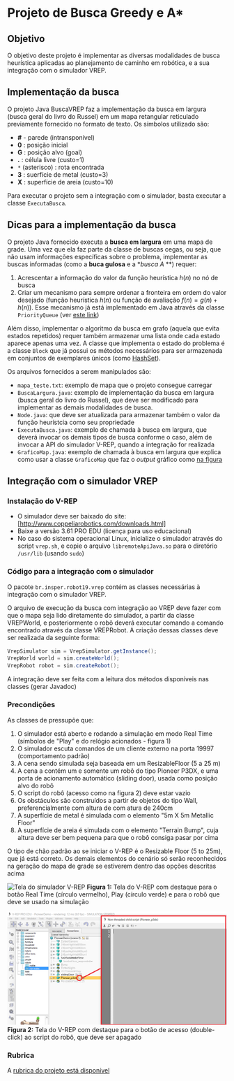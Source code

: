 # Projeto de Busca Greedy e A*

## Objetivo
O objetivo deste projeto é implementar as diversas modalidades de busca heurística aplicadas ao planejamento de 
caminho em robótica, e a sua integração com o simulador VREP.  

## Implementação da busca

O projeto Java BuscaVREP faz a implementação da busca em largura (busca geral do livro do Russel) em um mapa retangular reticulado previamente fornecido no formato de texto. Os símbolos utilizado são:
- **#** - parede (intransponível)
- **0** : posição inicial
- **G** : posição alvo (goal)
- **.** : célula livre (custo=1)
- `*` (asterisco) : rota encontrada
- **3** : suerfície de metal (custo=3)
- **X** : superfície de areia (custo=10)

Para executar o projeto sem a integração com o simulador, basta executar a classe `ExecutaBusca`.
 
## Dicas para a implementação da busca

O projeto Java fornecido executa a **busca em largura** em uma mapa de grade.
Uma vez que ela faz parte da classe de buscas cegas, ou seja, que não usam
informações específicas sobre o problema, implementar as buscas informadas
(como a **buca gulosa** e a **busca A* **) requer:

1. Acrescentar a informação do valor da função heurística $h(n)$ no nó de busca
2. Criar um mecanismo para sempre ordenar a fronteira em ordem do valor desejado
(função heurística  $h(n)$ ou função de avaliação $f(n)=g(n)+h(n)$). Esse mecanismo
já está implementado em Java através da classe `PriorityQueue` (ver [este link](https://stackoverflow.com/questions/683041/how-do-i-use-a-priorityqueue))

Além disso, implementar o algoritmo da busca em grafo (aquela que evita estados repetidos) requer também armazenar uma lista onde cada estado aparece apenas uma vez.
A classe que implementa o estado do problema é
a classe `Block` que já possui os métodos necessários para ser armazenada em conjuntos de exemplares únicos (como [HashSet](https://docs.oracle.com/javase/7/docs/api/java/util/HashSet.html)).

Os arquivos fornecidos a serem manipulados são:
 - `mapa_teste.txt`: exemplo de mapa que o projeto consegue carregar
 - `BuscaLargura.java`: exemplo de implementação da busca em largura (busca geral do livro do Russel), que deve ser modificado para implementar as demais modalidades de busca.
 - `Node.java`: que deve ser atualizada para armazenar também o valor da função heurístcia como seu propriedade
 - `ExecutaBusca.java`: exemplo de chamada à busca em largura, que deverá invocar os demais tipos de busca conforme o caso, além de invocar a API do simulador V-REP, quando a integração for realizada
 - `GraficoMap.java`: exemplo de chamada à busca em largura que explica como usar a classe `GraficoMap` que faz o *output* gráfico como [na figura](./java/Resolvido.png)

 
 ## Integração com o simulador VREP
 
 ### Instalação do V-REP
 - O simulador deve ser baixado do site: [http://www.coppeliarobotics.com/downloads.html]
 - Baixe a versão 3.61 PRO EDU (licença para uso educacional)
 - No caso do sistema operacional Linux, inicialize o simulador através do script `vrep.sh`, e copie o arquivo `libremoteApiJava.so` para o diretório `/usr/lib` (usando `sudo`)
 
 ### Código para a integração com o simulador
 
 O pacote `br.insper.robot19.vrep` contém as classes necessárias à integração com o simulador VREP.
 
 O arquivo de execução da busca com integração ao VREP deve fazer com que o mapa seja lido diretamente do simulador,
 a partir da classe VREPWorld, e posteriormente o robô deverá executar comando a comando encontrado através da 
 classe VREPRobot. A criação dessas classes deve ser realizada da seguinte forma:
 
```java
VrepSimulator sim = VrepSimulator.getInstance();
VrepWorld world = sim.createWorld();
VrepRobot robot = sim.createRobot();
```

A integração deve ser feita com a leitura dos métodos disponíveis nas classes (gerar Javadoc)
    
### Precondições

As classes de  pressupõe que:
 1. O simulador está aberto e rodando a simulação em modo Real Time (símbolos de "Play" e do relógio acionados - figura 1)
 2. O simulador escuta comandos de um cliente externo na porta 19997 (comportamento padrão)
 3. A cena sendo simulada seja baseada em um ResizableFloor (5 a 25 m)
 4. A cena a contém um e somente um robô do tipo Pioneer P3DX, e uma porta de acionamento automático
 (sliding door), usada como posição alvo do robô
 5. O script do robô (acesso como na figura 2) deve estar vazio
 6. Os obstáculos são construídos a partir de objetos do tipo Wall, preferencialmente com altura de com atura de 240cm
 7. A superfície de metal é simulada com o elemento "5m X 5m Metallic Floor"
 8. A superfície de areia é simulada com o elemento "Terrain Bump", cuja altura deve ser bem pequena para que o robô consiga pasar por cima
 
 O tipo de chão padrão ao se iniciar o V-REP é o Resizable Floor (5 to 25m), que já está correto.
 Os demais elementos do cenário só serão reconhecidos na geração do mapa de grade se estiverem dentro das opções descritas acima
 
 
 ![Tela do simulador V-REP](VREP1.PNG "Figura 1: tela do V-REP")
 **Figura 1:** Tela do V-REP com destaque para o botão Real Time (círculo vermelho), Play (círculo verde) e para o robô que deve se usado na simulação
 
 ![Tela do script do robô no V-REP](VREP_SCRIPT.PNG "Figura 2: Acessando o script do robô")
 **Figura 2:** Tela do V-REP com destaque para o botão de acesso (double-click) ao script do robô, que deve ser apagado
 
 
 ### Rubrica

 A [rubrica do projeto está disponível](RUBRICA_proj3.pdf)
 
